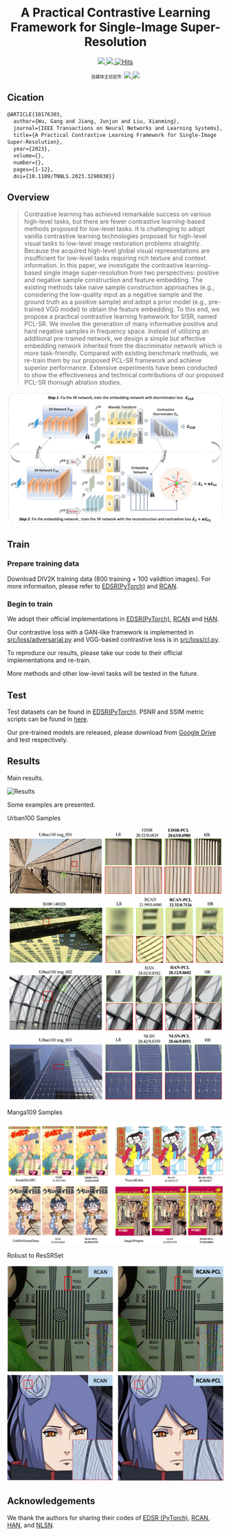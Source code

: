 <div align="center">

# A Practical Contrastive Learning Framework for Single-Image Super-Resolution

<a href="https://ieeexplore.ieee.org/abstract/document/10176303"><img src="https://img.shields.io/badge/TNNLS-%2300629B.svg?&style=for-the-badge&logo=ieee&logoColor=white" /> </a>
<a href="https://arxiv.org/abs/2111.13924"><img src="https://img.shields.io/badge/2111.13924-%23B31B1B.svg?&style=for-the-badge&logo=arxiv&logoColor=white" /> </a>
<a href="https://hits.sh/github.com/Aitical/PCL-SISR/"><img alt="Hits" src="https://hits.sh/github.com/Aitical/PCL-SISR.svg?style=for-the-badge"/></a>

<font size=1>自媒体主动宣传:</font>
<a href="https://zhuanlan.zhihu.com/p/445261986" ><img src="https://img.shields.io/badge/zhihu-%230084FF.svg?&style=for-the-badge&logo=zhihu&logoColor=white" /> </a>
<a href="https://blog.csdn.net/weixin_43904899/article/details/121843427"><img src="https://img.shields.io/badge/CSDN-%23ED1C24.svg?&style=for-the-badge&logo=dependabot&logoColor=white"  /> </a>



</div>

## Cication
```
@ARTICLE{10176303,
  author={Wu, Gang and Jiang, Junjun and Liu, Xianming},
  journal={IEEE Transactions on Neural Networks and Learning Systems}, 
  title={A Practical Contrastive Learning Framework for Single-Image Super-Resolution}, 
  year={2023},
  volume={},
  number={},
  pages={1-12},
  doi={10.1109/TNNLS.2023.3290038}}
```

## Overview
> Contrastive learning has achieved remarkable success on various high-level tasks, but there are fewer contrastive learning-based methods proposed for low-level tasks. It is challenging to adopt vanilla contrastive learning technologies proposed for high-level visual tasks to low-level image restoration problems straightly. Because the acquired high-level global visual representations are insufficient for low-level tasks requiring rich texture and context information. In this paper, we investigate the contrastive learning-based single image super-resolution from two perspectives: positive and negative sample construction and feature embedding. The existing methods take naive sample construction approaches (e.g., considering the low-quality input as a negative sample and the ground truth as a positive sample) and adopt a prior model (e.g., pre-trained VGG model) to obtain the feature embedding. To this end, we propose a practical contrastive learning framework for SISR, named PCL-SR. We involve the generation of many informative positive and hard negative samples in frequency space. Instead of utilizing an additional pre-trained network, we design a simple but effective embedding network inherited from the discriminator network which is more task-friendly. Compared with existing benchmark methods, we re-train them by our proposed PCL-SR framework and achieve superior performance. Extensive experiments have been conducted to show the effectiveness and technical contributions of our proposed PCL-SR thorough ablation studies.
<div style="text-align: center">
<img style="max-width:100%;overflow:hidden;" src="pic/framework_final.png" alt="">
</div>


## Train
### Prepare training data 

Download DIV2K training data (800 training + 100 validtion images).
For more informaiton, please refer to [EDSR(PyTorch)](https://github.com/thstkdgus35/EDSR-PyTorch) and [RCAN](https://github.com/yulunzhang/RCAN). 


### Begin to train

We adopt their official implementations in [EDSR(PyTorch)](https://github.com/thstkdgus35/EDSR-PyTorch), [RCAN](https://github.com/yulunzhang/RCAN) and [HAN](https://github.com/wwlCape/HAN).

Our contrastive loss with a GAN-like framework is implemented in [src/loss/adversarial.py](https://github.com/Aitical/PCL-SISR/src/loss/adversarial.py) and VGG-based contrastive loss is in [src/loss/cl.py](https://github.com/Aitical/PCL-SISR/src/loss/cl.py).

To reproduce our results, please take our code to their official implementations and re-train.

More methods and other low-level tasks will be tested in the future.

## Test

Test datasets can be found in [EDSR(PyTorch)](https://github.com/thstkdgus35/EDSR-PyTorch). PSNR and SSIM metric scripts can be found in [here](https://github.com/greatlog/DAN/tree/master/metrics).

Our pre-trained models are released, please download from [Google Drive](https://drive.google.com/drive/folders/1iS_2WSt9k1Z6YoP_-EFnXMmUcn7lim3d?usp=sharing) and test respectively.

## Results

Main results.

![Results](pic/table1.png)



Some examples are presented.

Urban100 Samples
<div style="text-align: center">
<img style="max-width:100%" src="pic/Urban100_Results.jpg" alt="">
</div>

Manga109 Samples

<div style="text-align: center">
<img style="max-width:100%;overflow:hidden;" src="pic/Manga109_results.jpg" alt="">
</div>


Robust to ResSRSet
<div style="text-align: center">
<img style="max-width:100%;overflow:hidden;" src="pic/realsrset.jpg" alt="">
</div>


## Acknowledgements
We thank the authors for sharing their codes of  [EDSR (PyTorch)](https://github.com/thstkdgus35/EDSR-PyTorch), [RCAN](https://github.com/yulunzhang/RCAN), [HAN](https://github.com/wwlCape/HAN), and [NLSN](https://github.com/HarukiYqM/Non-Local-Sparse-Attention).



